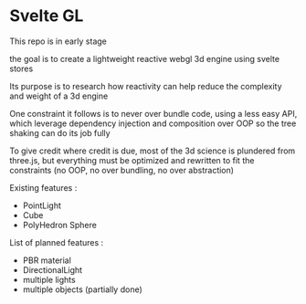 # Svelte GL

This repo is in early stage

the goal is to create a lightweight reactive webgl 3d engine using svelte stores

Its purpose is to research how reactivity can help reduce the complexity and weight of a 3d engine

One constraint it follows is to never over bundle code, using a less easy API, which leverage dependency injection and composition over OOP so the tree shaking can do its job fully

To give credit where credit is due, most of the 3d science is plundered from three.js, but everything must be optimized and rewritten to fit the constraints (no OOP, no over bundling, no over abstraction)

Existing features :
- PointLight
- Cube
- PolyHedron Sphere

List of planned features :
- PBR material
- DirectionalLight
- multiple lights
- multiple objects (partially done)
